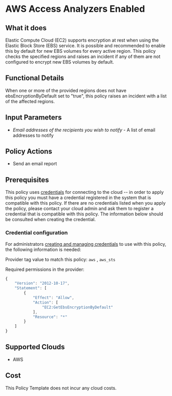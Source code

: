 # AWS Access Analyzers Enabled

## What it does

Elastic Compute Cloud (EC2) supports encryption at rest when using the Elastic Block Store (EBS) service. It is possible and recommended to enable this by default for new EBS volumes for every active region. This policy checks the specified regions and raises an incident if any of them are not configured to encrypt new EBS volumes by default.

## Functional Details

When one or more of the provided regions does not have ebsEncryptionByDefault set to "true", this policy raises an incident with a list of the affected regions.

## Input Parameters

- *Email addresses of the recipients you wish to notify* - A list of email addresses to notify

## Policy Actions

- Send an email report

## Prerequisites

This policy uses [credentials](https://docs.rightscale.com/policies/users/guides/credential_management.html) for connecting to the cloud -- in order to apply this policy you must have a credential registered in the system that is compatible with this policy. If there are no credentials listed when you apply the policy, please contact your cloud admin and ask them to register a credential that is compatible with this policy. The information below should be consulted when creating the credential.

### Credential configuration

For administrators [creating and managing credentials](https://docs.rightscale.com/policies/users/guides/credential_management.html) to use with this policy, the following information is needed:

Provider tag value to match this policy: `aws` , `aws_sts`

Required permissions in the provider:

```javascript
{
    "Version": "2012-10-17",
    "Statement": [
        {
            "Effect": "Allow",
            "Action": [
                "EC2:GetEbsEncryptionByDefault"
            ],
            "Resource": "*"
        }
    ]
}
```

## Supported Clouds

- AWS

## Cost

This Policy Template does not incur any cloud costs.
